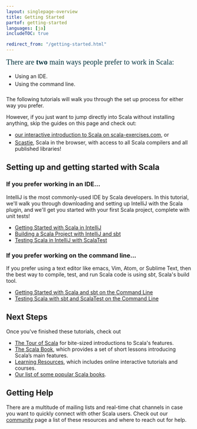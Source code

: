 ```yaml
---
layout: singlepage-overview
title: Getting Started
partof: getting-started
languages: [ja]
includeTOC: true

redirect_from: "/getting-started.html"
---
```


<div style="font-size: 1.25rem; color: #073642; font-weight: 400; font-family: 'Roboto Slab', serif; margin-bottom: 18px;"> There are <strong>two</strong> main ways people prefer to work in Scala:</div>

<ul style="margin-bottom: 24px;">
  <li style="margin-bottom: 4px;">Using an IDE.</li>
  <li style="margin-bottom: 4px;">Using the command line.</li>
</ul>


The following tutorials will walk you through the set up process for either way
you prefer.

However, if you just want to jump directly into Scala without installing anything, skip the guides on this page and check out:

<ul style="margin-bottom: 24px;">
  <li style="margin-bottom: 4px;"><a href="https://www.scala-exercises.org/scala_tutorial/terms_and_types">our interactive introduction to Scala on scala-exercises.com</a>, or</li>
  <li style="margin-bottom: 4px;"><a href="https://scastie.scala-lang.org/">Scastie</a>, Scala in the browser, with access to all Scala compilers and all published libraries!</li>
</ul>

## Setting up and getting started with Scala

### If you prefer working in an IDE...

IntelliJ is the most commonly-used IDE by Scala developers. In this tutorial,
we'll walk you through downloading and setting up IntelliJ with the Scala
plugin, and we'll get you started with your first Scala project, complete with
unit tests!

* [Getting Started with Scala in IntelliJ](/getting-started/intellij-track/getting-started-with-scala-in-intellij.html)
* [Building a Scala Project with IntelliJ and sbt](/getting-started/intellij-track/building-a-scala-project-with-intellij-and-sbt.html)
* [Testing Scala in IntelliJ with ScalaTest](/getting-started/intellij-track/testing-scala-in-intellij-with-scalatest.html)


### If you prefer working on the command line...

If you prefer using a text editor like emacs, Vim, Atom, or Sublime Text, then
the best way to compile, test, and run Scala code is using _sbt_, Scala's build
tool.

* [Getting Started with Scala and sbt on the Command Line](/getting-started/sbt-track/getting-started-with-scala-and-sbt-on-the-command-line.html)
* [Testing Scala with sbt and ScalaTest on the Command Line](/getting-started/sbt-track/testing-scala-with-sbt-on-the-command-line.html)

<!-- sbt is the easiest way to ensure that your Scala project is reproducible;
you specify a Scala version, any libraries you depend on, and sbt takes care of
the rest, so it's as easy as possible for someone else to compile and run your
Scala project. -->

## Next Steps
Once you've finished these tutorials, check out

* [The Tour of Scala](/tour/tour-of-scala.html) for bite-sized introductions to Scala's features.
* [The Scala Book](/overviews/scala-book/introduction.html), which provides a set of short lessons introducing Scala’s main features.
* [Learning Resources](/learn.html), which includes online interactive tutorials and courses.
* [Our list of some popular Scala books](/books.html).

## Getting Help
There are a multitude of mailing lists and real-time chat channels in case you want to quickly connect with other Scala users. Check out our [community](https://scala-lang.org/community/) page a list of these resources and where to reach out for help.

